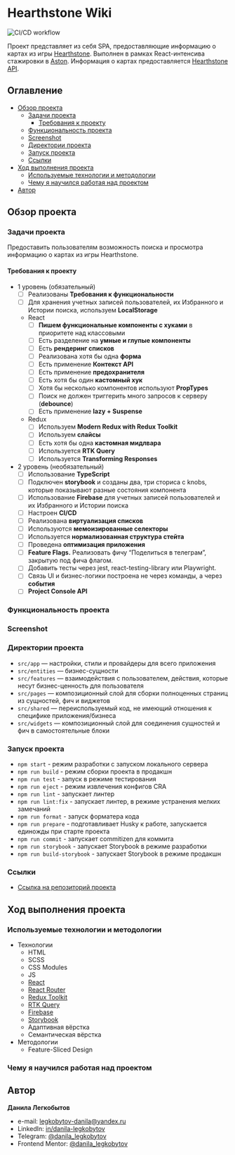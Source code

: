 # Hearthstone Wiki

![CI/CD workflow](https://github.com/Bjorn86/hearthstone-wiki/actions/workflows/ci-cd.yml/badge.svg?event=push)

Проект представляет из себя SPA, предоставляющие информацию о картах из игры [Hearthstone](https://hearthstone.blizzard.com). Выполнен в рамках React-интенсива стажировки в [Aston](https://astondevs.ru). Информация о картах предоставляется [Hearthstone API](https://hearthstoneapi.com).

## Оглавление

- [Обзор проекта](#обзор-проекта)
  - [Задачи проекта](#задачи-проекта)
    - [Требования к проекту](#требования-к-проекту)
  - [Функциональность проекта](#функциональность-проекта)
  - [Screenshot](#screenshot)
  - [Директории проекта](#директории-проекта)
  - [Запуск проекта](#запуск-проекта)
  - [Ссылки](#ссылки)
- [Ход выполнения проекта](#ход-выполнения-проекта)
  - [Используемые технологии и методологии](#используемые-технологии-и-методологии)
  - [Чему я научился работая над проектом](#чему-я-научился-работая-над-проектом)
- [Автор](#автор)

## Обзор проекта

### Задачи проекта

Предоставить пользователям возможность поиска и просмотра информацию о картах из игры Hearthstone.

#### Требования к проекту

- 1 уровень (обязательный)
  - [ ] Реализованы **Требования к функциональности**
  - [ ] Для хранения учетных записей пользователей, их Избранного и Истории поиска, используем **LocalStorage**
  - React
    - [ ] **Пишем функциональные компоненты c хуками** в приоритете над классовыми
    - [ ] Есть разделение на **умные и глупые компоненты**
    - [ ] Есть **рендеринг списков**
    - [ ] Реализована хотя бы одна **форма**
    - [ ] Есть применение **Контекст API**
    - [ ] Есть применение **предохранителя**
    - [ ] Есть хотя бы один **кастомный хук**
    - [ ] Хотя бы несколько компонентов используют **PropTypes**
    - [ ] Поиск не должен триггерить много запросов к серверу (**debounce**)
    - [ ] Есть применение **lazy + Suspense**
  - Redux
    - [ ] Используем **Modern Redux with Redux Toolkit**
    - [ ] Используем **слайсы**
    - [ ] Есть хотя бы одна **кастомная мидлвара**
    - [ ] Используется **RTK Query**
    - [ ] Используется **Transforming Responses**
- 2 уровень (необязательный)
  - [ ] Использование **TypeScript**
  - [ ] Подключен **storybook** и созданы два, три сториса с knobs, которые показывают разные состояния компонента
  - [ ] Использование **Firebase** для учетных записей пользователей и их Избранного и Истории поиска
  - [ ] Настроен **CI/CD**
  - [ ] Реализована **виртуализация списков**
  - [ ] Используются **мемоизированные селекторы**
  - [ ] Используется **нормализованная структура стейта**
  - [ ] Проведена **оптимизация приложения**
  - [ ] **Feature Flags.** Реализовать фичу “Поделиться в телеграм”, закрытую под фича флагом.
  - [ ] Добавить тесты через jest, react-testing-library или Playwright.
  - [ ] Связь UI и бизнес-логики построена не через команды, а через **события**
  - [ ] **Project Console API**

### Функциональность проекта

### Screenshot

### Директории проекта

- `src/app` — настройки, стили и провайдеры для всего приложения
- `src/entities` — бизнес-сущности
- `src/features` — взаимодействия с пользователем, действия, которые несут бизнес-ценность для пользователя
- `src/pages` — композиционный слой для сборки полноценных страниц из сущностей, фич и виджетов
- `src/shared` — переиспользуемый код, не имеющий отношения к специфике приложения/бизнеса
- `src/widgets` — композиционный слой для соединения сущностей и фич в самостоятельные блоки

### Запуск проекта

- `npm start` - режим разработки с запуском локального сервера
- `npm run build` - режим сборки проекта в продакшн
- `npm run test` - запуск в режиме тестирования
- `npm run eject` - режим извлечения конфигов CRA
- `npm run lint` - запускает линтер
- `npm run lint:fix` - запускает линтер, в режиме устранения мелких замечаний
- `npm run format` - запуск форматера кода
- `npm run prepare` - подготавливает Husky к работе, запускается единожды при старте проекта
- `npm run commit` - запускает commitizen для коммита
- `npm run storybook` - запускает Storybook в режиме разработки
- `npm run build-storybook` - запускает Storybook в режиме продакшн

### Ссылки

- [Ссылка на репозиторий проекта](https://github.com/Bjorn86/hearthstone-wiki)

## Ход выполнения проекта

### Используемые технологии и методологии

- Технологии
  - HTML
  - SCSS
  - CSS Modules
  - JS
  - [React](https://react.dev/)
  - [React Router](https://reactrouter.com/en/main)
  - [Redux Toolkit](https://redux-toolkit.js.org/)
  - [RTK Query](https://redux-toolkit.js.org/rtk-query/overview)
  - [Firebase](https://firebase.google.com/)
  - [Storybook](https://storybook.js.org/)
  - Адаптивная вёрстка
  - Семантическая вёрстка
- Методологии
  - Feature-Sliced Design

### Чему я научился работая над проектом

## Автор

**Данила Легкобытов**

- e-mail: [legkobytov-danila@yandex.ru](mailto:legkobytov-danila@yandex.ru)
- LinkedIn: [in/danila-legkobytov](https://www.linkedin.com/in/danila-legkobytov/)
- Telegram: [@danila_legkobytov](https://t.me/danila_legkobytov)
- Frontend Mentor: [@danila_legkobytov](https://www.frontendmentor.io/profile/Bjorn86)
